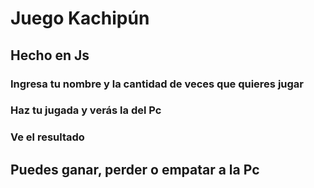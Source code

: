 # Juego Kachipún

## Hecho en Js

### Ingresa tu nombre y la cantidad de veces que quieres jugar
### Haz tu jugada y verás la del Pc
### Ve el resultado

## Puedes ganar, perder o empatar a la Pc